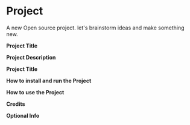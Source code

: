 # Project
A new Open source project.
let's brainstorm ideas and make something new.

**Project Title**
  
**Project Description**
  
**Project Title**

**How to install and run the Project**

**How to use the Project**

**Credits**

**Optional Info**
